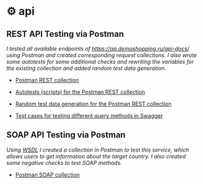 # ⚙️ api
## **REST API Testing via Postman** ##

_I tested all available endpoints of https://qa.demoshopping.ru/api-docs/ using Postman and created corresponding request collections. 
I also wrote some autotests for some additional checks and rewriting the variables for the existing collection and added random test data generation._

- [Postman REST collection](https://www.postman.com/descent-module-geologist-7640643/workspace/study/collection/41782591-9024b168-0287-4a1b-83a1-a9b099569b3e?action=share&creator=41782591&active-environment=41782591-e7abac6f-7c12-472e-839d-6824230e6bc9)

- [Autotests (scripts) for the Postman REST collection](https://drive.google.com/file/d/1DxKhdlRGroVOsl2uDOoXjh9NCpQcOCCJ/view?usp=sharing)

- [Random test data generation for the Postman REST collection](https://drive.google.com/file/d/1-AXaqqdMk0WrC8Rv0CeqxygLI2muWi-O/view?usp=sharing)

- [Test cases for testing different query methods in Swagger](https://drive.google.com/file/d/1zez8pnZf5jXiCqPXZpB3kKb-8DsvbP5i/view?usp=sharing)
  
## **SOAP API Testing via Postman** ##

_Using [WSDL](http://webservices.oorsprong.org/websamples.countryinfo/CountryInfoService.wso?WSDL) I created a collection in Postman to test this service, which allows users to get information about the target country. I also created some negative checks to test SOAP methods._

- [Postman SOAP collection](https://www.postman.com/descent-module-geologist-7640643/workspace/study/collection/41782591-30012ee2-c6d4-477e-a0f3-4e414d1d5896?action=share&creator=41782591&active-environment=41782591-e7abac6f-7c12-472e-839d-6824230e6bc9)
